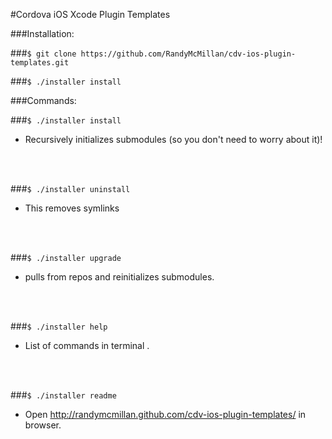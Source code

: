 #Cordova iOS Xcode Plugin Templates



###Installation:

###`$ git clone https://github.com/RandyMcMillan/cdv-ios-plugin-templates.git`

###`$ ./installer install`


###Commands:

###`$ ./installer install` 
- Recursively initializes submodules (so you don't need to worry about it)! 
<br>
<br>

###`$ ./installer uninstall`
- This removes symlinks
<br>
<br>

###`$ ./installer upgrade`
- pulls from repos and reinitializes submodules. 
<br>
<br>

###`$ ./installer help`
- List of commands in terminal .
<br>
<br>

###`$ ./installer readme`
- Open http://randymcmillan.github.com/cdv-ios-plugin-templates/ in browser. 
<br>
<br>